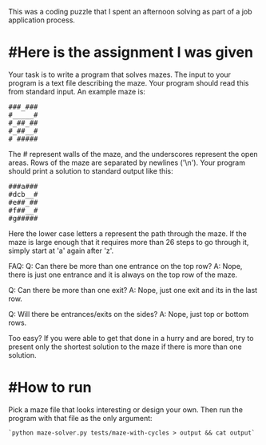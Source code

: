 This was a coding puzzle that I spent an afternoon solving as part of a job application process.

#Here is the assignment I was given
===================================================================================================

Your task is to write a program that solves mazes.  The input to your program is a text file describing the maze.  Your program should read this from standard input.  An example maze is:
<pre>
###_###
#_____#
#_##_##
#_##__#
#_#####
</pre>
The # represent walls of the maze, and the underscores represent the open areas.  Rows of the maze are separated by newlines ('\n').  Your program should print a solution to standard output like this:
<pre>
###a###
#dcb__#
#e##_##
#f##__#
#g#####
</pre>
Here the lower case letters a represent the path through the maze.  If the maze is large enough that it requires more than 26 steps to go through it, simply start at 'a' again after 'z'.  

FAQ:
Q: Can there be more than one entrance on the top row?
A: Nope, there is just one entrance and it is always on the top row of the maze.

Q: Can there be more than one exit?
A: Nope, just one exit and its in the last row.

Q: Will there be entrances/exits on the sides?
A: Nope, just top or bottom rows.

Too easy?  If you were able to get that done in a hurry and are bored, try to present only the shortest solution to the maze if there is more than one solution. 


#How to run
===================================================================================================

Pick a maze file that looks interesting or design your own. Then run the program with that file as the only argument:
	
	`python maze-solver.py tests/maze-with-cycles > output && cat output`

